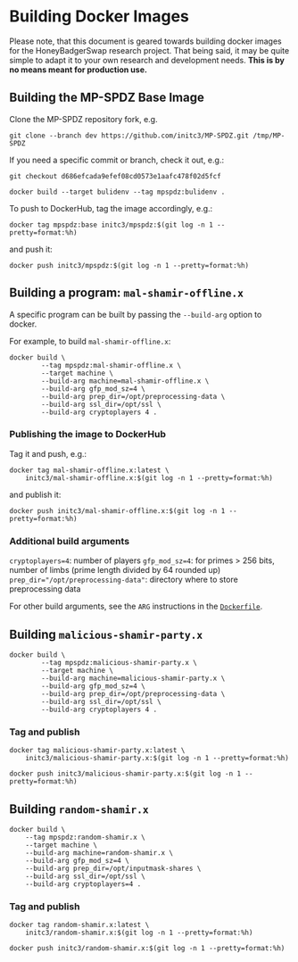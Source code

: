 # Building Docker Images
Please note, that this document is geared towards building docker images for
the HoneyBadgerSwap research project. That being said, it may be quite simple
to adapt it to your own research and development needs. **This is by no means
meant for production use.**

## Building the MP-SPDZ Base Image
Clone the MP-SPDZ repository fork, e.g.

```shell
git clone --branch dev https://github.com/initc3/MP-SPDZ.git /tmp/MP-SPDZ
```

If you need a specific commit or branch, check it out, e.g.:

```shell
git checkout d686efcada9efef08cd0573e1aafc478f02d5fcf
```

```shell
docker build --target bulidenv --tag mpspdz:bulidenv .
```

To push to DockerHub, tag the image accordingly, e.g.:

```shell
docker tag mpspdz:base initc3/mpspdz:$(git log -n 1 --pretty=format:%h)
```

and push it:

```shell
docker push initc3/mpspdz:$(git log -n 1 --pretty=format:%h)
```

## Building a program: `mal-shamir-offline.x`
A specific program can be built by passing the `--build-arg` option to docker.

For example, to build `mal-shamir-offline.x`:

```shell
docker build \
        --tag mpspdz:mal-shamir-offline.x \
        --target machine \
        --build-arg machine=mal-shamir-offline.x \
        --build-arg gfp_mod_sz=4 \
        --build-arg prep_dir=/opt/preprocessing-data \
        --build-arg ssl_dir=/opt/ssl \
        --build-arg cryptoplayers 4 .
```

### Publishing the image to DockerHub
Tag it and push, e.g.:

```shell
docker tag mal-shamir-offline.x:latest \
    initc3/mal-shamir-offline.x:$(git log -n 1 --pretty=format:%h)
```

and publish it:

```shell
docker push initc3/mal-shamir-offline.x:$(git log -n 1 --pretty=format:%h)
```

### Additional build arguments
`cryptoplayers=4`: number of players
`gfp_mod_sz=4`: for primes > 256 bits, number of limbs (prime length
    divided by 64 rounded up)
`prep_dir="/opt/preprocessing-data"`: directory where to store preprocessing data

For other build arguments, see the `ARG` instructions in the
[`Dockerfile`](./Dockerfile).

## Building `malicious-shamir-party.x`

```shell
docker build \
        --tag mpspdz:malicious-shamir-party.x \
        --target machine \
        --build-arg machine=malicious-shamir-party.x \
        --build-arg gfp_mod_sz=4 \
        --build-arg prep_dir=/opt/preprocessing-data \
        --build-arg ssl_dir=/opt/ssl \
        --build-arg cryptoplayers 4 .
```

### Tag and publish
```shell
docker tag malicious-shamir-party.x:latest \
    initc3/malicious-shamir-party.x:$(git log -n 1 --pretty=format:%h)
```
```shell
docker push initc3/malicious-shamir-party.x:$(git log -n 1 --pretty=format:%h)
```

## Building `random-shamir.x`

```shell
docker build \
    --tag mpspdz:random-shamir.x \
    --target machine \
    --build-arg machine=random-shamir.x \
    --build-arg gfp_mod_sz=4 \
    --build-arg prep_dir=/opt/inputmask-shares \
    --build-arg ssl_dir=/opt/ssl \
    --build-arg cryptoplayers=4 .
```

### Tag and publish
```shell
docker tag random-shamir.x:latest \
    initc3/random-shamir.x:$(git log -n 1 --pretty=format:%h)
```
```shell
docker push initc3/random-shamir.x:$(git log -n 1 --pretty=format:%h)
```
